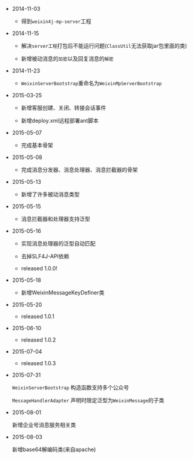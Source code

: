 * 2014-11-03

  + 得到`weixin4j-mp-server`工程

* 2014-11-15

  +  解决`server工程`打包后不能运行问题(`ClassUtil`无法获取jar包里面的类)
  
  + 新增被动消息的`加密`以及回复消息的`解密`
  
* 2014-11-23

  + `WeixinServerBootstrap`重命名为`WeixinMpServerBootstrap`
  
* 2015-03-25

  + 新增客服创建、关闭、转接会话事件
  
  + 新增deploy.xml远程部署ant脚本
  
* 2015-05-07

  + 完成基本骨架
  
* 2015-05-08

  + 完成消息分发器、消息处理器、消息拦截器的骨架
  
* 2015-05-13

  + 新增了许多被动消息类型
  
* 2015-05-15

  + 消息拦截器和处理器支持泛型
  
* 2015-05-16

  + 实现消息处理器的泛型自动匹配
  
  + 去掉SLF4J-API依赖
  
  + released 1.0.0!
  
* 2015-05-18

  + 新增WeixinMessageKeyDefiner类
  
* 2015-05-20

  + released 1.0.1
  
* 2015-06-10

  + released 1.0.2
  
* 2015-07-04

  + released 1.0.3
  
* 2015-07-31

  `WeixinServerBootstrap` 构造函数支持多个公众号
  
  `MessageHandlerAdapter` 声明时限定泛型为`WeixinMessage`的子类
  
* 2015-08-01

  新增企业号消息服务相关类
  
* 2015-08-03

  新增base64解编码类(来自apache)